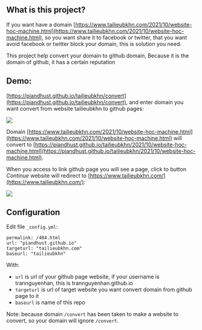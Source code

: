 ## What is this project?
If you want have a domain [https://www.tailieubkhn.com/2021/10/website-hoc-machine.html](https://www.tailieubkhn.com/2021/10/website-hoc-machine.html), so you want share it to facebook or twitter, that you want avoid facebook or twitter block your domain, this is solution you need.

This project help convert your domain to github domain, Because it is the domain of github, it has a certain reputation

## Demo: 
[https://piandhust.github.io/tailieubkhn/convert](https://piandhust.github.io/tailieubkhn/convert), and enter domain you want convert from website tailieubkhn to github pages:

![](https://i.pinimg.com/originals/6e/51/5c/6e515c089c22da1aa5a9582b940a5ab7.jpg)

Domain [https://www.tailieubkhn.com/2021/10/website-hoc-machine.html](https://www.tailieubkhn.com/2021/10/website-hoc-machine.html) will convert to [https://piandhust.github.io/tailieubkhn/2021/10/website-hoc-machine.html](https://piandhust.github.io/tailieubkhn/2021/10/website-hoc-machine.html).

When you access to link github page you will see a page, click to button _Continue_ website will redirect to [https://www.tailieubkhn.com/](https://www.tailieubkhn.com/): 

![](https://i.pinimg.com/originals/a4/cd/90/a4cd90746c9b71c254e989f3f416fb5d.jpg)

## Configuration
Edit file `_config.yml`: 
```
permalink: /404.html
url: "piandhust.github.io"
targeturl: "tailieubkhn.com"
baseurl: "tailieubkhn"
```

With: 
- `url` is url of your github page website, if your username is trannguyenhan, this is trannguyenhan.github.io
- `targeturl` is url of target website you want convert domain from github page to it
- `baseurl` is name of this repo

Note: because domain `/convert` has been taken to make a website to convert, so your domain will ignore `/convert`.
